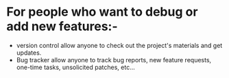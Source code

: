 # For people who want to debug or add new features:-
- version control allow anyone to check out the project's materials and get updates.
- Bug tracker allow anyone to track bug reports, new feature requests, one-time tasks, unsolicited patches, etc...
